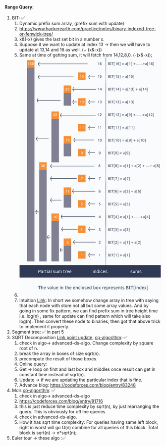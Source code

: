#### Range Query:
1. BIT: ✅
   1. Dynamic prefix sum array, (prefix sum with update)
   2. https://www.hackerearth.com/practice/notes/binary-indexed-tree-or-fenwick-tree/
   3. x&(-x) gives the last set bit in a number x.
   4. Suppose it we want to update at index 13 -> then we will have to update at 13,14 and 16 as well. (+ (x&-x))
   5. Same at time of getting sum, it will fetch from 14,12,8,0. (-(x&-x));
   6. ![img.png](img.png)
   7. Intuition [Link](https://cs.stackexchange.com/questions/10538/bit-what-is-the-intuition-behind-a-binary-indexed-tree-and-how-was-it-thought-a): In short we somehow change array in tree with saying that each node with store not all but some array values. And by going in some fix pattern, we can find prefix sum in tree height time i.e. log(n) , same for update can find pattern which will take also log(n). Then convert these node to binaries, then got that above trick to implement it properly. 
2. Segment tree: ✅ in part 5
3. SQRT Decomposition [Link point update](https://www.geeksforgeeks.org/square-root-sqrt-decomposition-algorithm/), [cp-algorithm](https://cp-algorithms.com/data_structures/sqrt_decomposition.html): ✅
   1. check in algo-> advanced-ds-algo. Change complexity by square root of n.
   2. break the array in boxes of size sqrt(n).
   3. precompute the result of those boxes.
   4. Online query: 
   5. Get -> loop on first and last box and middles once result can get in constant time instead of sqrt(n).
   6. Update -> if we are updating the particular index that is fine.
   7. Advance blog: https://codeforces.com/blog/entry/83248
4. Mo’s [cp-algorithm](https://cp-algorithms.com/data_structures/sqrt_decomposition.html): ✅ 
   1. check in algo-> advanced-ds-algo
   2. https://codeforces.com/blog/entry/81716
   3. this is just reduce time complexity by sqrt(n), by just rearranging the query. This is obviously for offline queries.
   4. check in advanced-ds-algo.
   5. How it has sqrt time complexity: For queries having same left block, right in worst will go O(n) combine for all queries of this block. Total block is sqrt(n) -> n*sqrt(n);   
5. Euler tour → these algo :✅